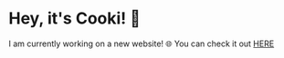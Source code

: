 
# Hey, it's Cooki! 👋 
 I am currently working on a new website! 🌐 You can check it out [HERE](https://cooki-studios.github.io)
